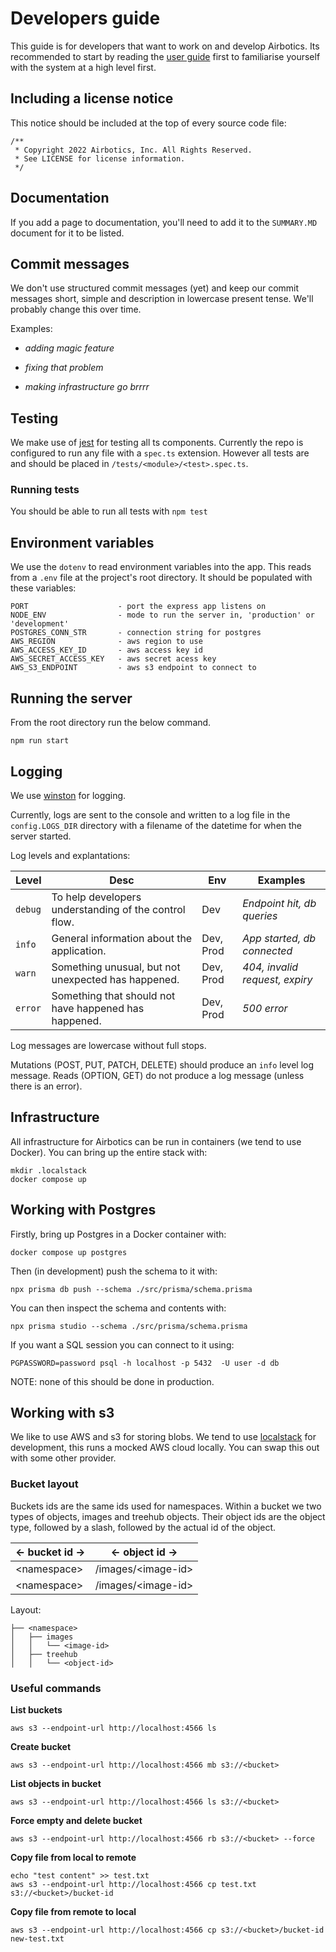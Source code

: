 # Developers guide

This guide is for developers that want to work on and develop Airbotics. Its recommended to start by reading the [user guide](user-guide.md) first to familiarise yourself with the system at a high level first.


## Including a license notice

This notice should be included at the top of every source code file:

```
/**
 * Copyright 2022 Airbotics, Inc. All Rights Reserved.
 * See LICENSE for license information.
 */
```

## Documentation

If you add a page to documentation, you'll need to add it to the `SUMMARY.MD` document for it to be listed.


## Commit messages

We don't use structured commit messages (yet) and keep our commit messages short, simple and description in lowercase present tense. We'll probably change this over time. 

Examples:

- _adding magic feature_

- _fixing that problem_

- _making infrastructure go brrrr_


## Testing

We make use of [jest](https://jestjs.io/) for testing all ts components. Currently the repo is configured to run any file with a `spec.ts` extension. However all tests are and should be placed in `/tests/<module>/<test>.spec.ts`.


### Running tests
You should be able to run all tests with `npm test` 


## Environment variables

We use the `dotenv` to read environment variables into the app. This reads from a `.env` file at the project's root directory. It should be populated with these variables:

```
PORT                    - port the express app listens on
NODE_ENV                - mode to run the server in, 'production' or 'development'
POSTGRES_CONN_STR       - connection string for postgres
AWS_REGION              - aws region to use
AWS_ACCESS_KEY_ID       - aws access key id
AWS_SECRET_ACCESS_KEY   - aws secret acess key
AWS_S3_ENDPOINT         - aws s3 endpoint to connect to
```


## Running the server

From the root directory run the below command.

```
npm run start
```


## Logging

We use [winston](https://www.npmjs.com/package/winston) for logging.

Currently, logs are sent to the console and written to a log file in the `config.LOGS_DIR` directory with a filename of the datetime for when the server started.

Log levels and explantations:

| Level   | Desc                                                   | Env       | Examples                       |
| ------- | ------------------------------------------------------ | --------- | ------------------------------ |
| `debug` | To help developers understanding of the control flow.  | Dev       | _Endpoint hit, db queries_     |
| `info`  | General information about the application.             | Dev, Prod | _App started, db connected_    |
| `warn`  | Something unusual, but not unexpected has happened.    | Dev, Prod | _404, invalid request, expiry_ |
| `error` | Something that should not have happened has happened.  | Dev, Prod | _500 error_                    |

Log messages are lowercase without full stops.

Mutations (POST, PUT, PATCH, DELETE) should produce an `info` level log message. Reads (OPTION, GET) do not produce a log message (unless there is an error).


## Infrastructure

All infrastructure for Airbotics can be run in containers (we tend to use Docker). You can bring up the entire stack with:

```
mkdir .localstack
docker compose up
```


## Working with Postgres

Firstly, bring up Postgres in a Docker container with:

```
docker compose up postgres
```

Then (in development) push the schema to it with:

```
npx prisma db push --schema ./src/prisma/schema.prisma
```

You can then inspect the schema and contents with:

```
npx prisma studio --schema ./src/prisma/schema.prisma
```

If you want a SQL session you can connect to it using:

```
PGPASSWORD=password psql -h localhost -p 5432  -U user -d db
```

NOTE: none of this should be done in production.


## Working with s3

We like to use AWS and s3 for storing blobs. We tend to use [localstack](https://localstack.cloud/) for development, this runs a mocked AWS cloud locally. You can swap this out with some other provider.

### Bucket layout

Buckets ids are the same ids used for namespaces. Within a bucket we two types of objects, images and treehub objects. Their object ids are the object type, followed by a slash, followed by the actual id of the object.

| <- bucket id -> | <- object id ->    |
| --------------- | ------------------ |
| \<namespace>     | /images/\<image-id> |
| \<namespace>     | /images/\<image-id> |


Layout:

```
├── <namespace>
│   ├── images
│   │   └── <image-id>
│   ├── treehub
│   │   └── <object-id>
```


### Useful commands

**List buckets**
```
aws s3 --endpoint-url http://localhost:4566 ls
```

**Create bucket**
```
aws s3 --endpoint-url http://localhost:4566 mb s3://<bucket>
```

**List objects in bucket**
```
aws s3 --endpoint-url http://localhost:4566 ls s3://<bucket>
```

**Force empty and delete bucket**
```
aws s3 --endpoint-url http://localhost:4566 rb s3://<bucket> --force
```

**Copy file from local to remote**
```
echo "test content" >> test.txt
aws s3 --endpoint-url http://localhost:4566 cp test.txt s3://<bucket>/bucket-id
```

**Copy file from remote to local**
```
aws s3 --endpoint-url http://localhost:4566 cp s3://<bucket>/bucket-id new-test.txt
```
